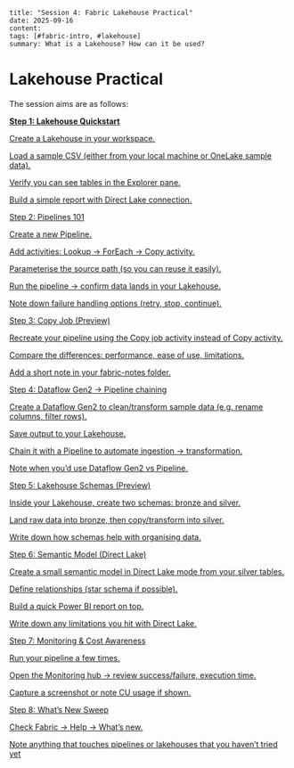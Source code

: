 ```
title: "Session 4: Fabric Lakehouse Practical"
date: 2025-09-16
content: 
tags: [#fabric-intro, #lakehouse]
summary: What is a Lakehouse? How can it be used?
```

# Lakehouse Practical

The session aims are as follows:

**<u>Step 1: Lakehouse Quickstart<u>**

Create a Lakehouse in your workspace.

Load a sample CSV (either from your local machine or OneLake sample data).

Verify you can see tables in the Explorer pane.

Build a simple report with Direct Lake connection.

Step 2: Pipelines 101

Create a new Pipeline.

Add activities: Lookup → ForEach → Copy activity.

Parameterise the source path (so you can reuse it easily).

Run the pipeline → confirm data lands in your Lakehouse.

Note down failure handling options (retry, stop, continue).

Step 3: Copy Job (Preview)

Recreate your pipeline using the Copy job activity instead of Copy activity.

Compare the differences: performance, ease of use, limitations.

Add a short note in your fabric-notes folder.

Step 4: Dataflow Gen2 → Pipeline chaining

Create a Dataflow Gen2 to clean/transform sample data (e.g. rename columns, filter rows).

Save output to your Lakehouse.

Chain it with a Pipeline to automate ingestion → transformation.

Note when you’d use Dataflow Gen2 vs Pipeline.

Step 5: Lakehouse Schemas (Preview)

Inside your Lakehouse, create two schemas: bronze and silver.

Land raw data into bronze, then copy/transform into silver.

Write down how schemas help with organising data.

Step 6: Semantic Model (Direct Lake)

Create a small semantic model in Direct Lake mode from your silver tables.

Define relationships (star schema if possible).

Build a quick Power BI report on top.

Write down any limitations you hit with Direct Lake.

Step 7: Monitoring & Cost Awareness

Run your pipeline a few times.

Open the Monitoring hub → review success/failure, execution time.

Capture a screenshot or note CU usage if shown.

Step 8: What’s New Sweep

Check Fabric → Help → What’s new.

Note anything that touches pipelines or lakehouses that you haven’t tried yet